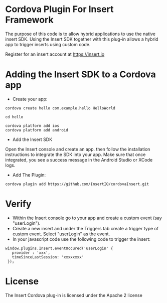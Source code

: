 # Cordova Plugin For Insert Framework


The purpose of this code is to allow hybrid applications to use the native insert SDK. Using the Insert SDK together with this plug-in allows a hybrid app to trigger inserts using custom code.

Register for an insert account at https://insert.io


Adding the Insert SDK to a Cordova app
======================================
* Create your app:

```
cordova create hello com.example.hello HelloWorld

cd hello

cordova platform add ios
cordova platform add android
```

* Add the Insert SDK

Open the Insert console and create an app.  then follow the installation instructions to integrate the SDK into your app.
Make sure that once integrated, you see a success message in the Android Studio or XCode logs.

* Add The Plugin:

```
cordova plugin add https://github.com/InsertIO/cordovaInsert.git
```

Verify
======
- Within the Insert console go to your app and create a custom event (say "userLogin"). 
- Create a new insert and under the Triggers tab create a trigger type of custom event. Select "userLogin" as the event.
- In your javascript code use the following code to trigger the insert:


```
window.plugins.Insert.eventOccured('userLogin' {
   provider : 'xxx',
   timeSinceLastSession: 'xxxxxxxx'
 });

```

License
=======
The Insert Cordova plug-in is licensed under the Apache 2 license

